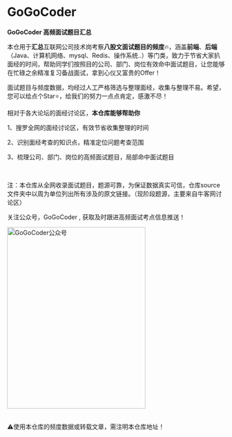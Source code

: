 # GoGoCoder

**GoGoCoder  高频面试题目汇总** 

本仓用于**汇总**互联网公司技术岗考察**八股文面试题目的频度**🔥，涵盖**前端**、**后端**（Java、计算机网络、mysql、Redis、操作系统..）等门类，致力于节省大家扒面经的时间，帮助同学们按照目的公司、部门、岗位有效命中面试题目，让您能够在忙碌之余精准复习备战面试，拿到心仪又富贵的Offer！

面试题目与频度数据，均经过人工严格筛选与整理面经，收集与整理不易。希望，您可以给点个Star⭐，给我们的努力一点点肯定，感激不尽！


相对于各大论坛的面经讨论区，**本仓库能够帮助你**

1、搜罗全网的面经讨论区，有效节省收集整理的时间

2、识别面经考查的知识点，精准定位问题考查范围

3、梳理公司、部门、岗位的高频面试题目，局部命中面试题目

<br/>

注：本仓库从全网收录面试题目，题源可靠，为保证数据真实可信，仓库source文件夹中以周为单位列出所有涉及的原文链接。（现阶段题源，主要来自牛客网讨论区）
<br/>

关注公众号，GoGoCoder , 获取及时跟进高频面试考点信息推送！

<div  align="left">    
<img src="https://user-images.githubusercontent.com/35292389/139666967-00040b65-b269-4404-87a9-4baf1bf970a4.jpg" width = "320" height = "420" alt="GoGoCoder公众号" align=center />
</div>
<br/>

⚠️使用本仓库的频度数据或转载文章，需注明本仓库地址！
